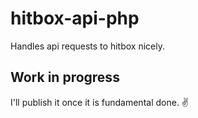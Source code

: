 # hitbox-api-php
Handles api requests to hitbox nicely.


## Work in progress
I'll publish it once it is fundamental done. ✌